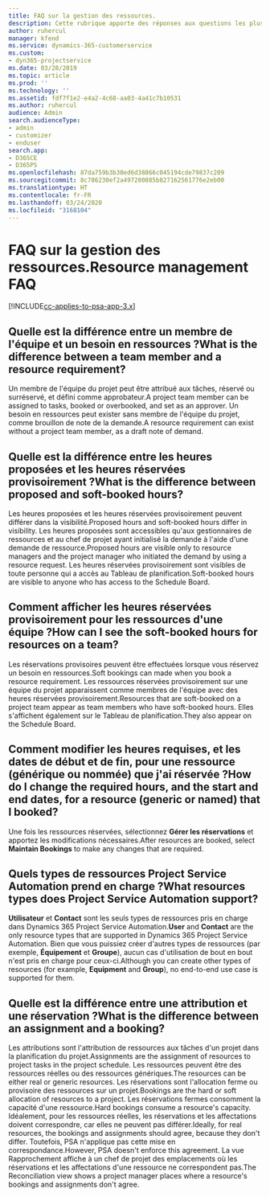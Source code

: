 ```yaml
---
title: FAQ sur la gestion des ressources.
description: Cette rubrique apporte des réponses aux questions les plus fréquemment posées sur la gestion des ressources.
author: ruhercul
manager: kfend
ms.service: dynamics-365-customerservice
ms.custom:
- dyn365-projectservice
ms.date: 03/28/2019
ms.topic: article
ms.prod: ''
ms.technology: ''
ms.assetid: fdf7f1e2-e4a2-4c68-aa03-4a41c7b10531
ms.author: ruhercul
audience: Admin
search.audienceType:
- admin
- customizer
- enduser
search.app:
- D365CE
- D365PS
ms.openlocfilehash: 87da759b3b30ed6d38866c045194cde79837c209
ms.sourcegitcommit: 8c786230ef2a497280885b827162561776e2eb00
ms.translationtype: HT
ms.contentlocale: fr-FR
ms.lasthandoff: 03/24/2020
ms.locfileid: "3168104"
---
```

# <a name="resource-management-faq"></a><span data-ttu-id="cfa35-103">FAQ sur la gestion des ressources.</span><span class="sxs-lookup"><span data-stu-id="cfa35-103">Resource management FAQ</span></span>

[!INCLUDE[cc-applies-to-psa-app-3.x](../includes/cc-applies-to-psa-app-3x.md)]

## <a name="what-is-the-difference-between-a-team-member-and-a-resource-requirement"></a><span data-ttu-id="cfa35-104">Quelle est la différence entre un membre de l'équipe et un besoin en ressources ?</span><span class="sxs-lookup"><span data-stu-id="cfa35-104">What is the difference between a team member and a resource requirement?</span></span>

<span data-ttu-id="cfa35-105">Un membre de l'équipe du projet peut être attribué aux tâches, réservé ou surréservé, et défini comme approbateur.</span><span class="sxs-lookup"><span data-stu-id="cfa35-105">A project team member can be assigned to tasks, booked or overbooked, and set as an approver.</span></span> <span data-ttu-id="cfa35-106">Un besoin en ressources peut exister sans membre de l'équipe du projet, comme brouillon de note de la demande.</span><span class="sxs-lookup"><span data-stu-id="cfa35-106">A resource requirement can exist without a project team member, as a draft note of demand.</span></span> 

## <a name="what-is-the-difference-between-proposed-and-soft-booked-hours"></a><span data-ttu-id="cfa35-107">Quelle est la différence entre les heures proposées et les heures réservées provisoirement ?</span><span class="sxs-lookup"><span data-stu-id="cfa35-107">What is the difference between proposed and soft-booked hours?</span></span>

<span data-ttu-id="cfa35-108">Les heures proposées et les heures réservées provisoirement peuvent différer dans la visibilité.</span><span class="sxs-lookup"><span data-stu-id="cfa35-108">Proposed hours and soft-booked hours differ in visibility.</span></span> <span data-ttu-id="cfa35-109">Les heures proposées sont accessibles qu'aux gestionnaires de ressources et au chef de projet ayant initialisé la demande à l'aide d'une demande de ressource.</span><span class="sxs-lookup"><span data-stu-id="cfa35-109">Proposed hours are visible only to resource managers and the project manager who initiated the demand by using a resource request.</span></span> <span data-ttu-id="cfa35-110">Les heures réservées provisoirement sont visibles de toute personne qui a accès au Tableau de planification.</span><span class="sxs-lookup"><span data-stu-id="cfa35-110">Soft-booked hours are visible to anyone who has access to the Schedule Board.</span></span>

## <a name="how-can-i-see-the-soft-booked-hours-for-resources-on-a-team"></a><span data-ttu-id="cfa35-111">Comment afficher les heures réservées provisoirement pour les ressources d'une équipe ?</span><span class="sxs-lookup"><span data-stu-id="cfa35-111">How can I see the soft-booked hours for resources on a team?</span></span>

<span data-ttu-id="cfa35-112">Les réservations provisoires peuvent être effectuées lorsque vous réservez un besoin en ressources.</span><span class="sxs-lookup"><span data-stu-id="cfa35-112">Soft bookings can made when you book a resource requirement.</span></span> <span data-ttu-id="cfa35-113">Les ressources réservées provisoirement sur une équipe du projet apparaissent comme membres de l'équipe avec des heures réservées provisoirement.</span><span class="sxs-lookup"><span data-stu-id="cfa35-113">Resources that are soft-booked on a project team appear as team members who have soft-booked hours.</span></span> <span data-ttu-id="cfa35-114">Elles s'affichent également sur le Tableau de planification.</span><span class="sxs-lookup"><span data-stu-id="cfa35-114">They also appear on the Schedule Board.</span></span>

## <a name="how-do-i-change-the-required-hours-and-the-start-and-end-dates-for-a-resource-generic-or-named-that-i-booked"></a><span data-ttu-id="cfa35-115">Comment modifier les heures requises, et les dates de début et de fin, pour une ressource (générique ou nommée) que j'ai réservée ?</span><span class="sxs-lookup"><span data-stu-id="cfa35-115">How do I change the required hours, and the start and end dates, for a resource (generic or named) that I booked?</span></span>

<span data-ttu-id="cfa35-116">Une fois les ressources réservées, sélectionnez **Gérer les réservations** et apportez les modifications nécessaires.</span><span class="sxs-lookup"><span data-stu-id="cfa35-116">After resources are booked, select **Maintain Bookings** to make any changes that are required.</span></span>

## <a name="what-resources-types-does-project-service-automation-support"></a><span data-ttu-id="cfa35-117">Quels types de ressources Project Service Automation prend en charge ?</span><span class="sxs-lookup"><span data-stu-id="cfa35-117">What resources types does Project Service Automation support?</span></span>

<span data-ttu-id="cfa35-118">**Utilisateur** et **Contact** sont les seuls types de ressources pris en charge dans Dynamics 365 Project Service Automation.</span><span class="sxs-lookup"><span data-stu-id="cfa35-118">**User** and **Contact** are the only resource types that are supported in Dynamics 365 Project Service Automation.</span></span> <span data-ttu-id="cfa35-119">Bien que vous puissiez créer d'autres types de ressources (par exemple, **Équipement** et **Groupe**), aucun cas d'utilisation de bout en bout n'est pris en charge pour ceux-ci.</span><span class="sxs-lookup"><span data-stu-id="cfa35-119">Although you can create other types of resources (for example, **Equipment** and **Group**), no end-to-end use case is supported for them.</span></span>

## <a name="what-is-the-difference-between-an-assignment-and-a-booking"></a><span data-ttu-id="cfa35-120">Quelle est la différence entre une attribution et une réservation ?</span><span class="sxs-lookup"><span data-stu-id="cfa35-120">What is the difference between an assignment and a booking?</span></span>

<span data-ttu-id="cfa35-121">Les attributions sont l'attribution de ressources aux tâches d'un projet dans la planification du projet.</span><span class="sxs-lookup"><span data-stu-id="cfa35-121">Assignments are the assignment of resources to project tasks in the project schedule.</span></span> <span data-ttu-id="cfa35-122">Les ressources peuvent être des ressources réelles ou des ressources génériques.</span><span class="sxs-lookup"><span data-stu-id="cfa35-122">The resources can be either real or generic resources.</span></span> <span data-ttu-id="cfa35-123">Les réservations sont l'allocation ferme ou provisoire des ressources sur un projet.</span><span class="sxs-lookup"><span data-stu-id="cfa35-123">Bookings are the hard or soft allocation of resources to a project.</span></span> <span data-ttu-id="cfa35-124">Les réservations fermes consomment la capacité d'une ressource.</span><span class="sxs-lookup"><span data-stu-id="cfa35-124">Hard bookings consume a resource's capacity.</span></span> <span data-ttu-id="cfa35-125">Idéalement, pour les ressources réelles, les réservations et les affectations doivent correspondre, car elles ne peuvent pas différer.</span><span class="sxs-lookup"><span data-stu-id="cfa35-125">Ideally, for real resources, the bookings and assignments should agree, because they don't differ.</span></span> <span data-ttu-id="cfa35-126">Toutefois, PSA n'applique pas cette mise en correspondance.</span><span class="sxs-lookup"><span data-stu-id="cfa35-126">However, PSA doesn't enforce this agreement.</span></span> <span data-ttu-id="cfa35-127">La vue Rapprochement affiche à un chef de projet des emplacements où les réservations et les affectations d'une ressource ne correspondent pas.</span><span class="sxs-lookup"><span data-stu-id="cfa35-127">The Reconciliation view shows a project manager places where a resource's bookings and assignments don't agree.</span></span>
